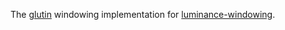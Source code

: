 <!-- cargo-sync-readme start -->

The [glutin] windowing implementation for [luminance-windowing].

[glutin]: https://crates.io/crates/glutin
[luminance-windowing]: https://crates.io/crates/luminance-windowing

<!-- cargo-sync-readme end -->
